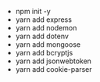 - npm init -y
- yarn add express
- yarn add nodemon
- yarn add dotenv
- yarn add mongoose
- yarn add bcryptjs
- yarn add jsonwebtoken
- yarn add cookie-parser